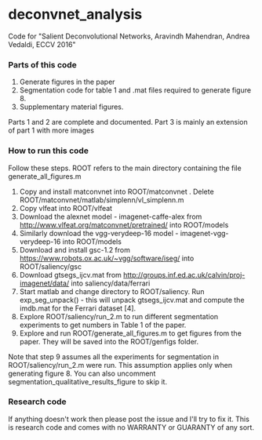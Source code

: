 # deconvnet_analysis
Code for "Salient Deconvolutional Networks, Aravindh Mahendran, Andrea Vedaldi, ECCV 2016"

### Parts of this code

1. Generate figures in the paper
2. Segmentation code for table 1 and .mat files required to generate figure 8.
3. Supplementary material figures.

Parts 1 and 2 are complete and documented. Part 3 is mainly an extension of part 1 with more images

### How to run this code
Follow these steps. ROOT refers to the main directory containing the file generate_all_figures.m

1. Copy and install matconvnet into ROOT/matconvnet . Delete ROOT/matconvnet/matlab/simplenn/vl_simplenn.m
2. Copy vlfeat into ROOT/vlfeat
3. Download the alexnet model - imagenet-caffe-alex from http://www.vlfeat.org/matconvnet/pretrained/ into ROOT/models
4. Similarly download the vgg-verydeep-16 model - imagenet-vgg-verydeep-16 into ROOT/models
5. Download and install gsc-1.2 from https://www.robots.ox.ac.uk/~vgg/software/iseg/ into ROOT/saliency/gsc
6. Download gtsegs_ijcv.mat from http://groups.inf.ed.ac.uk/calvin/proj-imagenet/data/ into saliency/data/ferrari
7. Start matlab and change directory to ROOT/saliency. Run exp_seg_unpack() - this will unpack gtsegs_ijcv.mat and compute the imdb.mat for the Ferrari dataset [4].
8. Explore ROOT/saliency/run_2.m to run different segmentation experiments to get numbers in Table 1 of the paper.
9. Explore and run ROOT/generate_all_figures.m to get figures from the paper. They will be saved into the ROOT/genfigs folder.

Note that step 9 assumes all the experiments for segmentation in ROOT/saliency/run_2.m were run. This assumption applies only when generating figure 8. You can also uncomment segmentation_qualitative_results_figure to skip it.

### Research code
If anything doesn't work then please post the issue and I'll try to fix it. This is research code and comes with no WARRANTY or GUARANTY of any sort.
